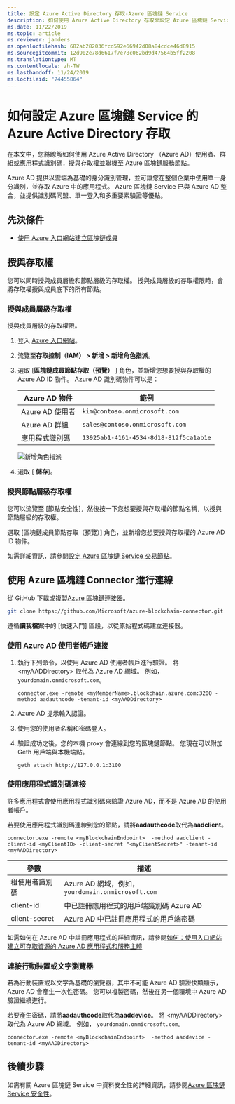 ```yaml
---
title: 設定 Azure Active Directory 存取-Azure 區塊鏈 Service
description: 如何使用 Azure Active Directory 存取來設定 Azure 區塊鏈 Service
ms.date: 11/22/2019
ms.topic: article
ms.reviewer: janders
ms.openlocfilehash: 682ab282036fcd592e66942d08a84cdce46d8915
ms.sourcegitcommit: 12d902e78d6617f7e78c062bd9d47564b5ff2208
ms.translationtype: MT
ms.contentlocale: zh-TW
ms.lasthandoff: 11/24/2019
ms.locfileid: "74455864"
---
```

# <a name="how-to-configure-azure-active-directory-access-for-azure-blockchain-service"></a>如何設定 Azure 區塊鏈 Service 的 Azure Active Directory 存取

在本文中，您將瞭解如何使用 Azure Active Directory （Azure AD）使用者、群組或應用程式識別碼，授與存取權並聯機至 Azure 區塊鏈服務節點。

Azure AD 提供以雲端為基礎的身分識別管理，並可讓您在整個企業中使用單一身分識別，並存取 Azure 中的應用程式。 Azure 區塊鏈 Service 已與 Azure AD 整合，並提供識別碼同盟、單一登入和多重要素驗證等優點。

## <a name="prerequisites"></a>先決條件

* [使用 Azure 入口網站建立區塊鏈成員](create-member.md)

## <a name="grant-access"></a>授與存取權

您可以同時授與成員層級和節點層級的存取權。 授與成員層級的存取權限時，會將存取權授與成員底下的所有節點。

### <a name="grant-member-level-access"></a>授與成員層級存取權

授與成員層級的存取權限。

1. 登入 [Azure 入口網站](https://portal.azure.com)。
1. 流覽至**存取控制（IAM） > 新增 > 新增角色指派**。
1. 選取 [**區塊鏈成員節點存取（預覽）** ] 角色，並新增您想要授與存取權的 Azure AD ID 物件。 Azure AD 識別碼物件可以是：

    | Azure AD 物件 | 範例 |
    |-----------------|---------|
    | Azure AD 使用者   | `kim@contoso.onmicrosoft.com` |
    | Azure AD 群組  | `sales@contoso.onmicrosoft.com` |
    | 應用程式識別碼  | `13925ab1-4161-4534-8d18-812f5ca1ab1e` |

    ![新增角色指派](./media/configure-aad/add-role-assignment.png)

1. 選取 [ **儲存**]。

### <a name="grant-node-level-access"></a>授與節點層級存取權

您可以流覽至 [節點安全性]，然後按一下您想要授與存取權的節點名稱，以授與節點層級的存取權。

選取 [區塊鏈成員節點存取（預覽）] 角色，並新增您想要授與存取權的 Azure AD ID 物件。

如需詳細資訊，請參閱[設定 Azure 區塊鏈 Service 交易節點](configure-transaction-nodes.md#azure-active-directory-access-control)。

## <a name="connect-using-azure-blockchain-connector"></a>使用 Azure 區塊鏈 Connector 進行連線

從 GitHub 下載或複製[Azure 區塊鏈連接器](https://github.com/Microsoft/azure-blockchain-connector/)。

```bash
git clone https://github.com/Microsoft/azure-blockchain-connector.git
```

遵循**讀我檔案**中的 [快速入門] 區段，以從原始程式碼建立連接器。

### <a name="connect-using-an-azure-ad-user-account"></a>使用 Azure AD 使用者帳戶連接

1. 執行下列命令，以使用 Azure AD 使用者帳戶進行驗證。 將 \<myAADDirectory\> 取代為 Azure AD 網域。 例如， `yourdomain.onmicrosoft.com`。

    ```
    connector.exe -remote <myMemberName>.blockchain.azure.com:3200 -method aadauthcode -tenant-id <myAADDirectory> 
    ```

1. Azure AD 提示輸入認證。
1. 使用您的使用者名稱和密碼登入。
1. 驗證成功之後，您的本機 proxy 會連線到您的區塊鏈節點。 您現在可以附加 Geth 用戶端與本機端點。

    ```bash
    geth attach http://127.0.0.1:3100
    ```

### <a name="connect-using-an-application-id"></a>使用應用程式識別碼連接

許多應用程式會使用應用程式識別碼來驗證 Azure AD，而不是 Azure AD 的使用者帳戶。

若要使用應用程式識別碼連線到您的節點，請將**aadauthcode**取代為**aadclient**。

```
connector.exe -remote <myBlockchainEndpoint>  -method aadclient -client-id <myClientID> -client-secret "<myClientSecret>" -tenant-id <myAADDirectory>
```

| 參數 | 描述 |
|-----------|-------------|
| 租使用者識別碼 | Azure AD 網域，例如，`yourdomain.onmicrosoft.com`
| client-id | 中已註冊應用程式的用戶端識別碼 Azure AD
| client-secret | Azure AD 中已註冊應用程式的用戶端密碼

如需如何在 Azure AD 中註冊應用程式的詳細資訊，請參閱[如何：使用入口網站建立可存取資源的 Azure AD 應用程式和服務主體](../../active-directory/develop/howto-create-service-principal-portal.md)

### <a name="connect-a-mobile-device-or-text-browser"></a>連接行動裝置或文字瀏覽器

若為行動裝置或以文字為基礎的瀏覽器，其中不可能 Azure AD 驗證快顯顯示，Azure AD 會產生一次性密碼。 您可以複製密碼，然後在另一個環境中 Azure AD 驗證繼續進行。

若要產生密碼，請將**aadauthcode**取代為**aaddevice**。 將 \<myAADDirectory\> 取代為 Azure AD 網域。 例如， `yourdomain.onmicrosoft.com`。

```
connector.exe -remote <myBlockchainEndpoint>  -method aaddevice -tenant-id <myAADDirectory>
```

## <a name="next-steps"></a>後續步驟

如需有關 Azure 區塊鏈 Service 中資料安全性的詳細資訊，請參閱[Azure 區塊鏈 Service 安全性](data-security.md)。